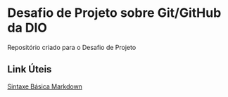 # Desafio de Projeto sobre Git/GitHub da DIO
Repositório criado para o Desafio de Projeto

## Link Úteis
[Sintaxe Básica Markdown](https://www.markdownguide.org/basic-syntax)
